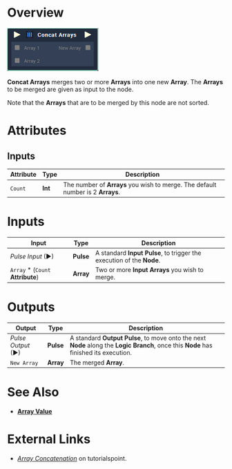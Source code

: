 # Overview

![The Concat Arrays Node.](../../.gitbook/assets/toolbox/array/concat-arrays.PNG)

**Concat Arrays** merges two or more **Arrays** into one new **Array**. The **Arrays** to be merged are given as input to the node. 

Note that the **Arrays** that are to be merged by this node are not sorted.

# Attributes
## Inputs

|Attribute|Type|Description|
|---|---|---|
|`Count`|**Int**|The number of **Arrays** you wish to merge. The default number is 2 **Arrays**.|

# Inputs

|Input|Type|Description|
|---|---|---|
|*Pulse Input* (►)|**Pulse**|A standard **Input Pulse**, to trigger the execution of the **Node**.|
|`Array` * (`Count` **Attribute**)|**Array**|Two or more **Input** **Arrays** you wish to merge.|

# Outputs

|Output|Type|Description|
|---|---|---|
|*Pulse Output* (►)|**Pulse**|A standard **Output Pulse**, to move onto the next **Node** along the **Logic Branch**, once this **Node** has finished its execution.|
|`New Array`|**Array**|The merged **Array**.|

# See Also
- [**Array Value**](array-value.md)

# External Links
- [*Array Concatenation*](https://www.tutorialspoint.com/learn_c_by_examples/array_concatenation_program_in_c.htm) on tutorialspoint.
